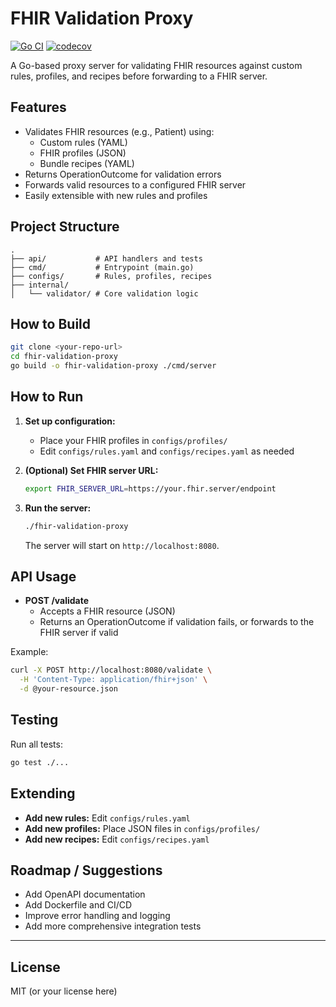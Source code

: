 # FHIR Validation Proxy

[![Go CI](https://github.com/eugeneosullivan/fhir-validation-proxy/actions/workflows/test.yml/badge.svg)](https://github.com/eugeneosullivan/fhir-validation-proxy/actions/workflows/test.yml)
[![codecov](https://codecov.io/gh/eugeneosullivan/fhir-validation-proxy/branch/main/graph/badge.svg)](https://codecov.io/gh/eugeneosullivan/fhir-validation-proxy)

A Go-based proxy server for validating FHIR resources against custom rules, profiles, and recipes before forwarding to a FHIR server.

## Features

- Validates FHIR resources (e.g., Patient) using:
  - Custom rules (YAML)
  - FHIR profiles (JSON)
  - Bundle recipes (YAML)
- Returns OperationOutcome for validation errors
- Forwards valid resources to a configured FHIR server
- Easily extensible with new rules and profiles

## Project Structure

```
.
├── api/           # API handlers and tests
├── cmd/           # Entrypoint (main.go)
├── configs/       # Rules, profiles, recipes
├── internal/
│   └── validator/ # Core validation logic
```

## How to Build

```sh
git clone <your-repo-url>
cd fhir-validation-proxy
go build -o fhir-validation-proxy ./cmd/server
```

## How to Run

1. **Set up configuration:**
   - Place your FHIR profiles in `configs/profiles/`
   - Edit `configs/rules.yaml` and `configs/recipes.yaml` as needed

2. **(Optional) Set FHIR server URL:**
   ```sh
   export FHIR_SERVER_URL=https://your.fhir.server/endpoint
   ```

3. **Run the server:**
   ```sh
   ./fhir-validation-proxy
   ```

   The server will start on `http://localhost:8080`.

## API Usage

- **POST /validate**
  - Accepts a FHIR resource (JSON)
  - Returns an OperationOutcome if validation fails, or forwards to the FHIR server if valid

Example:

```sh
curl -X POST http://localhost:8080/validate \
  -H 'Content-Type: application/fhir+json' \
  -d @your-resource.json
```

## Testing

Run all tests:

```sh
go test ./...
```

## Extending

- **Add new rules:** Edit `configs/rules.yaml`
- **Add new profiles:** Place JSON files in `configs/profiles/`
- **Add new recipes:** Edit `configs/recipes.yaml`

## Roadmap / Suggestions

- Add OpenAPI documentation
- Add Dockerfile and CI/CD
- Improve error handling and logging
- Add more comprehensive integration tests

---

## License

MIT (or your license here)
